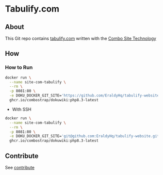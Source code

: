 # Tabulify.com


## About

This Git repo contains [tabulify.com](https://tabulify.com) written with the [Combo Site Technology](https://combostrap.com/admin/combostrap-website-yfi22ewn)


## How

### How to Run

```bash
docker run \
  --name site-com-tabulify \
  --rm \
  -p 8081:80 \
  -e DOKU_DOCKER_GIT_SITE='https://github.com/EraldyHq/tabulify-website' \
  ghcr.io/combostrap/dokuwiki:php8.3-latest
```

* With SSH
```bash
docker run \
  --name site-com-tabulify \
  --rm \
  -p 8081:80 \
  -e DOKU_DOCKER_GIT_SITE='git@github.com:EraldyHq/tabulify-website.git' \
  ghcr.io/combostrap/dokuwiki:php8.3-latest
```



## Contribute


See [contribute](contribute/contribute.md)

